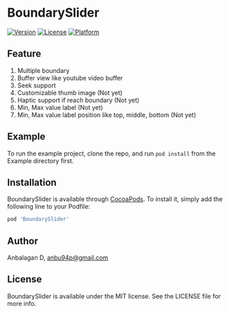# BoundarySlider

[![Version](https://img.shields.io/cocoapods/v/BoundarySlider.svg?style=flat)](https://cocoapods.org/pods/BoundarySlider)
[![License](https://img.shields.io/cocoapods/l/BoundarySlider.svg?style=flat)](https://cocoapods.org/pods/BoundarySlider)
[![Platform](https://img.shields.io/cocoapods/p/BoundarySlider.svg?style=flat)](https://cocoapods.org/pods/BoundarySlider)

## Feature

 1. Multiple boundary
 2. Buffer view like youtube video buffer
 3. Seek support
 4. Customizable thumb image (Not yet)
 5. Haptic support if reach boundary (Not yet)
 6. Min, Max value label (Not yet)
 7. Min, Max value label position like top, middle, bottom (Not yet)

## Example

To run the example project, clone the repo, and run `pod install` from the Example directory first.

## Installation

BoundarySlider is available through [CocoaPods](https://cocoapods.org). To install
it, simply add the following line to your Podfile:

```ruby
pod 'BoundarySlider'
```

## Author

Anbalagan D, anbu94p@gmail.com

## License

BoundarySlider is available under the MIT license. See the LICENSE file for more info.
